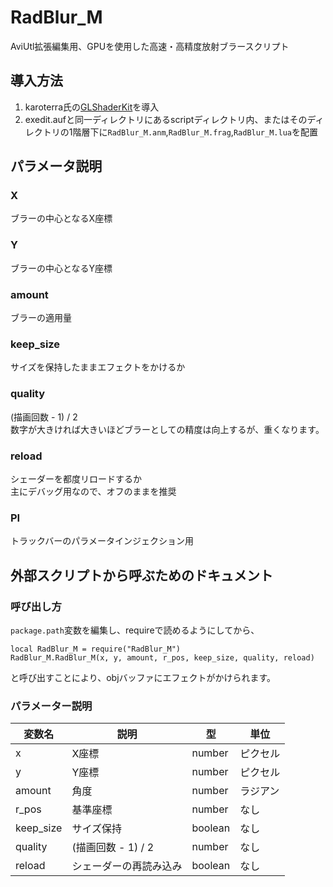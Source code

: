 # RadBlur_M
AviUtl拡張編集用、GPUを使用した高速・高精度放射ブラースクリプト

## 導入方法
1. karoterra氏の[GLShaderKit](https://github.com/karoterra/aviutl-GLShaderKit)を導入
2. exedit.aufと同一ディレクトリにあるscriptディレクトリ内、またはそのディレクトリの1階層下に`RadBlur_M.anm`,`RadBlur_M.frag`,`RadBlur_M.lua`を配置

## パラメータ説明
### X
ブラーの中心となるX座標
### Y
ブラーの中心となるY座標
### amount
ブラーの適用量
### keep_size
サイズを保持したままエフェクトをかけるか
### quality
(描画回数 - 1) / 2  
数字が大きければ大きいほどブラーとしての精度は向上するが、重くなります。
### reload
シェーダーを都度リロードするか  
主にデバッグ用なので、オフのままを推奨
### PI
トラックバーのパラメータインジェクション用

## 外部スクリプトから呼ぶためのドキュメント
### 呼び出し方
`package.path`変数を編集し、requireで読めるようにしてから、
```
local RadBlur_M = require("RadBlur_M")
RadBlur_M.RadBlur_M(x, y, amount, r_pos, keep_size, quality, reload)
```
と呼び出すことにより、objバッファにエフェクトがかけられます。

### パラメーター説明
|変数名   |説明                  |型     |単位    |
|---------|----------------------|-------|--------|
|x        |X座標                 |number |ピクセル|
|y        |Y座標                 |number |ピクセル|
|amount   |角度                  |number |ラジアン|
|r_pos    |基準座標              |number |なし    |
|keep_size|サイズ保持            |boolean|なし    |
|quality  |(描画回数 - 1) / 2    |number |なし    |
|reload   |シェーダーの再読み込み|boolean|なし    |
